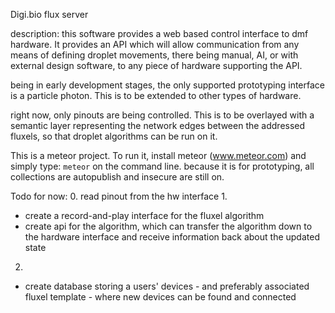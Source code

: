 Digi.bio flux server

description:
this software provides a web based control interface to dmf hardware. It provides an API which will allow communication from any means of defining droplet movements, there being manual, AI, or with external design software, to any piece of hardware supporting the API.

being in early development stages, the only supported prototyping interface is a particle photon. This is to be extended to other types of hardware. 

right now, only pinouts are being controlled. This is to be overlayed with a semantic layer representing the network edges between the addressed fluxels, so that droplet algorithms can be run on it. 

This is a meteor project. To run it, install meteor (www.meteor.com) and simply type: `meteor` on the command line. 
because it is for prototyping, all collections are autopublish and insecure are still on.  

Todo for now: 
0. read pinout from the hw interface
1.
- create a record-and-play interface for the fluxel algorithm
- create api for the algorithm, which can transfer the algorithm down to the hardware interface and receive information back about the updated state
2.
- create database storing a users' devices - and preferably associated fluxel template - where new devices can be found and connected
